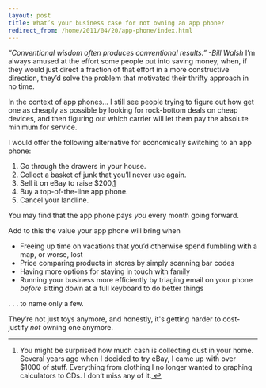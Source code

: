 ```yaml
---
layout: post
title: What’s your business case for not owning an app phone?
redirect_from: /home/2011/04/20/app-phone/index.html
---
```

<p><em>“Conventional wisdom often produces conventional results.” -Bill Walsh</em>
I’m always amused at the effort some people put into saving money, when, if they would just direct a fraction of that effort in a more constructive direction, they’d solve the problem that motivated their thrifty approach in no time.</p>
<p>In the context of app phones… I still see people trying to figure out how get one as cheaply as possible by looking for rock-bottom deals on cheap devices, and then figuring out which carrier will let them pay the absolute minimum for service.</p>
<p>I would offer the following alternative for economically switching to an app phone:</p>
<ol>
<li>Go through the drawers in your house.</li>
<li>Collect a basket of junk that you’ll never use again.</li>
<li>Sell it on eBay to raise $200.<a id="fnref:ebay" class="footnote" title="see footnote" href="#fn:ebay">1</a></li>
<li>Buy a top-of-the-line app phone.</li>
<li>Cancel your landline.</li>
</ol>
<p>You may find that the app phone pays <em>you</em> every month going forward.</p>
<p>Add to this the value your app phone will bring when</p>
<ul>
<li>Freeing up time on vacations that you’d otherwise spend fumbling with a map, or worse, lost</li>
<li>Price comparing products in stores by simply scanning bar codes</li>
<li>Having more options for staying in touch with family</li>
<li>Running your business more efficiently by triaging email on your phone <em>before</em> sitting down at a full keyboard to do better things</li>
</ul>
<p>. . . to name only a few.</p>
<ul></ul>
<p>They’re not just toys anymore, and honestly, it's getting harder to cost-justify <em>not</em> owning one anymore.</p>
<div class="footnotes">
<hr />
<ol>
<li id="fn:ebay">You might be surprised how much cash is collecting dust in your home. Several years ago when I decided to try eBay, I came up with over $1000 of stuff. Everything from clothing I no longer wanted to graphing calculators to CDs. I don’t miss any of it.<a class="reversefootnote" title="return to article" href="#fnref:ebay"> ↩</a></li>
</ol>
</div>
